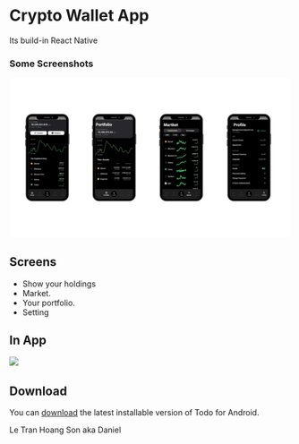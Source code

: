 # Crypto Wallet App
Its build-in React Native
### Some Screenshots
<p float="left">
  <img src="resources/hinh.png" width="1280" />
</p>

## Screens

* Show your holdings
* Market.
* Your portfolio.
* Setting

## In App
<img src="resources/video.gif" height="300em"/>

## Download
You can [download](resources/cryptowallet.apk) the latest installable version of Todo for Android.

Le Tran Hoang Son aka Daniel

